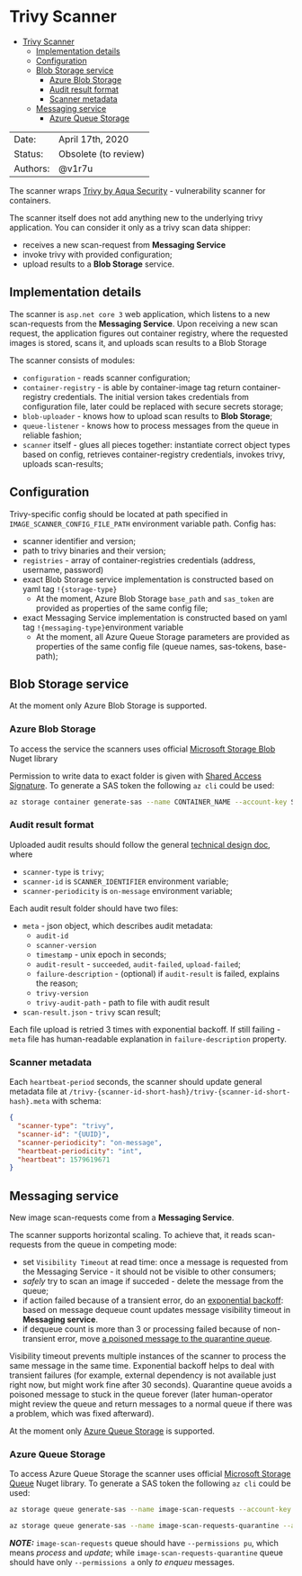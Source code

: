 # Trivy Scanner

- [Trivy Scanner](#trivy-scanner)
  - [Implementation details](#implementation-details)
  - [Configuration](#configuration)
  - [Blob Storage service](#blob-storage-service)
    - [Azure Blob Storage](#azure-blob-storage)
    - [Audit result format](#audit-result-format)
    - [Scanner metadata](#scanner-metadata)
  - [Messaging service](#messaging-service)
    - [Azure Queue Storage](#azure-queue-storage)

|          |                      |
| -------- | -------------------- |
| Date:    | April 17th, 2020     |
| Status:  | Obsolete (to review) |
| Authors: | @v1r7u               |

The scanner wraps [Trivy by Aqua Security](https://github.com/aquasecurity/trivy) - vulnerability scanner for containers.

The scanner itself does not add anything new to the underlying trivy application. You can consider it only as a trivy scan data shipper:

- receives a new scan-request from **Messaging Service**
- invoke trivy with provided configuration;
- upload results to a **Blob Storage** service.

## Implementation details

The scanner is `asp.net core 3` web application, which listens to a new scan-requests from the **Messaging Service**. Upon receiving a new scan request, the application figures out container registry, where the requested images is stored, scans it, and uploads scan results to a Blob Storage

The scanner consists of modules:

- `configuration` - reads scanner configuration;
- `container-registry` - is able by container-image tag return container-registry credentials. The initial version takes credentials from configuration file, later could be replaced with secure secrets storage;
- `blob-uploader` - knows how to upload scan results to **Blob Storage**;
- `queue-listener` - knows how to process messages from the queue in reliable fashion;
- `scanner` itself - glues all pieces together: instantiate correct object types based on config, retrieves container-registry credentials, invokes trivy, uploads scan-results;

## Configuration

Trivy-specific config should be located at path specified in `IMAGE_SCANNER_CONFIG_FILE_PATH` environment variable path. Config has:

- scanner identifier and version;
- path to trivy binaries and their version;
- `registries` - array of container-registries credentials (address, username, password)
- exact Blob Storage service implementation is constructed based on yaml tag `!{storage-type}`
  - At the moment, Azure Blob Storage `base_path` and `sas_token` are provided as properties of the same config file;
- exact Messaging Service implementation is constructed based on yaml tag `!{messaging-type}`environment variable
  - At the moment, all Azure Queue Storage parameters are provided as properties of the same config file (queue names, sas-tokens, base-path);

## Blob Storage service

At the moment only Azure Blob Storage is supported.

### Azure Blob Storage

To access the service the scanners uses official [Microsoft Storage Blob](https://www.nuget.org/packages/Microsoft.Azure.Storage.Blob/) Nuget library

Permission to write data to exact folder is given with [Shared Access Signature](https://docs.microsoft.com/en-us/azure/storage/common/storage-sas-overview). To generate a SAS token the following `az cli` could be used:

```sh
az storage container generate-sas --name CONTAINER_NAME --account-key STORAGE_ACCOUNT_KEY --account-name STORAGE_ACCOUNT_NAME --expiry 2020-02-01 --permissions rw
```

### Audit result format

Uploaded audit results should follow the general [technical design doc](/TECH_DESIGN.md#backend-and-scanners), where

- `scanner-type` is `trivy`;
- `scanner-id` is `SCANNER_IDENTIFIER` environment variable;
- `scanner-periodicity` is `on-message` environment variable;

Each audit result folder should have two files:

- `meta` - json object, which describes audit metadata:
  - `audit-id`
  - `scanner-version`
  - `timestamp` - unix epoch in seconds;
  - `audit-result` - `succeeded`, `audit-failed`, `upload-failed`;
  - `failure-description` - (optional) if `audit-result` is failed, explains the reason;
  - `trivy-version`
  - `trivy-audit-path` - path to file with audit result
- `scan-result.json` - `trivy` scan result;

Each file upload is retried 3 times with exponential backoff. If still failing - `meta` file has human-readable explanation in `failure-description` property.

### Scanner metadata

Each `heartbeat-period` seconds, the scanner should update general metadata file at `/trivy-{scanner-id-short-hash}/trivy-{scanner-id-short-hash}.meta` with schema:

```json
{
  "scanner-type": "trivy",
  "scanner-id": "{UUID}",
  "scanner-periodicity": "on-message",
  "heartbeat-periodicity": "int",
  "heartbeat": 1579619671
}
```

## Messaging service

New image scan-requests come from a **Messaging Service**.

The scanner supports horizontal scaling. To achieve that, it reads scan-requests from the queue in competing mode:

- set `Visibility Timeout` at read time: once a message is requested from the Messaging Service - it should not be visible to other consumers;
- *safely* try to scan an image if succeded - delete the message from the queue;
- if action failed because of a transient error, do an [exponential backoff](https://en.wikipedia.org/wiki/Exponential_backoff): based on message dequeue count updates message visibility timeout in **Messaging service**.
- if dequeue count is more than 3 or processing failed because of non-transient error, move [a poisoned message to the quarantine queue](https://alexandrebrisebois.wordpress.com/2013/08/14/poison-queues-are-a-must/).

Visibility timeout prevents multiple instances of the scanner to process the same message in the same time. Exponential backoff helps to deal with transient failures (for example, external dependency is not available just right now, but might work fine after 30 seconds). Quarantine queue avoids a poisoned message to stuck in the queue forever (later human-operator might review the queue and return messages to a normal queue if there was a problem, which was fixed afterward).

At the moment only [Azure Queue Storage](https://docs.microsoft.com/en-us/azure/storage/queues/storage-queues-introduction) is supported.

### Azure Queue Storage

To access Azure Queue Storage the scanner uses official [Microsoft Storage Queue](https://www.nuget.org/packages/Microsoft.Azure.Storage.Queue/) Nuget library. To generate a SAS token the following `az cli` could be used:

```sh
az storage queue generate-sas --name image-scan-requests --account-key STORAGE_ACCOUNT_KEY --account-name STORAGE_ACCOUNT_NAME --expiry 2020-02-01 --permissions pu

az storage queue generate-sas --name image-scan-requests-quarantine --account-key STORAGE_ACCOUNT_KEY --account-name STORAGE_ACCOUNT_NAME --expiry 2020-02-01 --permissions a
```

***NOTE:*** `image-scan-requests` queue should have `--permissions pu`, which means *process* and *update*; while `image-scan-requests-quarantine` queue should have only `--permissions a` only *to enqueu* messages.
